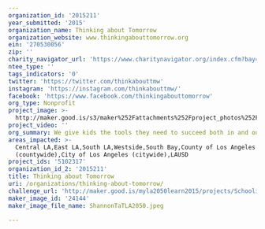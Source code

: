 ```yaml
---
organization_id: '2015211'
year_submitted: '2015'
organization_name: Thinking about Tomorrow
organization_website: www.thinkingabouttomorrow.org
ein: '270530056'
zip: ''
charity_navigator_url: 'https://www.charitynavigator.org/index.cfm?bay=search.profile&ein=270530056'
ntee_type: ''
tags_indicators: '0'
twitter: 'https://twitter.com/thinkabouttmw'
instagram: 'https://instagram.com/thinkabouttmw/'
facebook: 'https://www.facebook.com/thinkingabouttomorrow'
org_type: Nonprofit
project_image: >-
  http://maker.good.is/s3/maker%252Fattachments%252Fproject_photos%252Fimages%252F24144%252Fdisplay%252FShannonTaTLA2050.jpeg=c570x385
project_video: ''
org_summary: We give kids the tools they need to succeed both in and out of the classroom.
areas_impacted: >-
  Central LA,East LA,South LA,Westside,South Bay,County of Los Angeles
  (countywide),City of Los Angeles (citywide),LAUSD
project_ids: '5102317'
organization_id_2: '2015211'
title: Thinking about Tomorrow
uri: /organizations/thinking-about-tomorrow/
challenge_url: 'http://maker.good.is/myla2050learn2015/projects/SchoolisCool.html'
maker_image_id: '24144'
maker_image_file_name: ShannonTaTLA2050.jpeg

---
```

